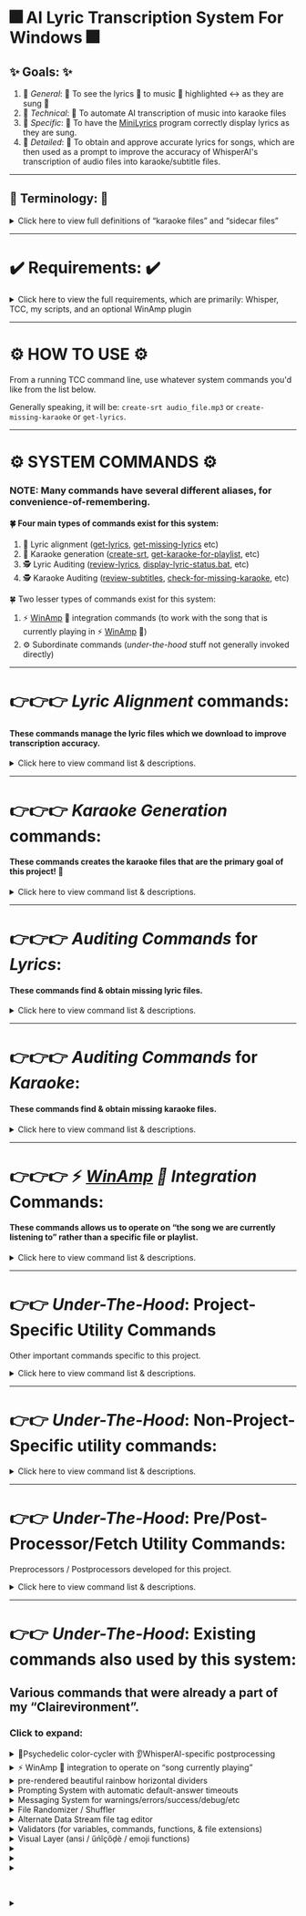 # 🎆 AI Lyric Transcription System For Windows 🎆

## ✨ Goals: ✨

  1. 🥅 *General*: 🥅 To see the lyrics 📄 to music 🎵 highlighted ↔ as they are sung 🎤
  1. 🥅 *Technical*: 🥅 To automate AI transcription of music into karaoke files
  1. 🥅 *Specific*: 🥅 To have the [MiniLyrics](https://minilyrics.en.softonic.com/) program correctly display lyrics as they are sung.
  1. 🥅 *Detailed*: 🥅 To obtain and approve accurate lyrics for songs, which are then used as a prompt to improve the accuracy of WhisperAI's transcription of audio files into karaoke/subtitle files.

-----------------------------------------------------------------------------------------------------------------------------------------------

## 📓 Terminology: 📓

<details><summary>Click here to view full definitions of “karaoke files” and “sidecar files”</summary>  

&nbsp;

📑 *Karaoke Files*: 📑 We generally call both ```SRT files``` and ```LRC files``` “karaoke files”, which is a colloquial shorthand for “files capable of displaying the lyrics *as* they are sung”. This system generates ```SRT``` files, but includes a batch converter that converts ```SRT``` to ```LRC```.

&nbsp;

🏎 *Sidecar Files*: 🏎 A file of the *same* name, but *different* extension.

For example, ```filename.mp3``` might have a sidecar file named ```filename.txt```, which would typically be lyrics for a song, and a sidecar file named ```filename.jpg```, which would typically be the cover art to the song.  

Another example is when a program like ```whatever.exe``` has a ```whatever.ini`` *INI file* for its settings; That *INI* file is a sidecar file the *EXE* file. 
</details>

-----------------------------------------------------------------------------------------------------------------------------------------------

# ✔️ Requirements: ✔️

<details><summary>Click here to view the full requirements, which are primarily: Whisper, TCC, my scripts, and an optional WinAmp plugin</summary>  
  
  &nbsp; 
  
1. 👂 The [latest Faster-Whisper-XXL binaries](https://github.com/Purfview/whisper-standalone-win/releases/tag/Faster-Whisper-XXL)

    - The command ``faster-whisper-xxl.exe`` — our AI transriber — must be in your ```path```.

&nbsp;    

2. 💻 [JPSoft's TakeCommand (TCC) command-line v31+](https://jpsoft.com/all-downloads/all-downloads.html).  
    - Install TCC:
        - either from [JPSoft.com](https://jpsoft.com/all-downloads/all-downloads.html)
        - or via *WinGet* with the command: ```winget install JPSoft.tcmd```
          - No *WinGet*? Install it in *PowerShell* with the command ```Add-AppxPackage -Path "https://aka.ms/getwinget"``` 
          - or with command ```Add-AppxPackage -RegisterByFamilyName -MainPackage Microsoft.DesktopAppInstaller_8wekyb3d8bbwe```
    - Make ```c:\TCMD``` point to our [TCC](https://jpsoft.com/all-downloads/all-downloads.html) installation:
      - via the command: ```mklink c:\TCMD "c:\Program Files\TCMD31"``` 
      - The folder ```TCMD31``` may vary depending on what version of [TCC](https://jpsoft.com/all-downloads/all-downloads.html) is current.
    - Update TCC to be compatible with my scripts:
       - Open **TCC/TCMD** 
       - type ```option``` at the command line
       - In the upper-left is a section called *“Special Characters”*
       - Change the separator to “^” (the [caret character](https://en.wikipedia.org/wiki/Caret))

&nbsp;

3. 🖥 [Windows Terminal](https://jpsoft.com/all-downloads/all-downloads.html).  
    - Needed to support our colorful presentation
    - Install *Windows Terminal*:
      - either from [GitHub](https://github.com/microsoft/terminal/releases/)
      - or via *WinGet* with the command: ```winget install -e --id Microsoft.WindowsTerminal```
      - or from the Microsoft Store
    - Add *TCC* to your *Windows Terminal*:
      - Open up *Windows Terminal*
      - Hit Ctrl-, (yes, control-comma) to go into settings
      - Scroll to the bottom of the left pane and click *Add new profile*
      - Duplicate the PowerShell profile
      - Change the name to “TCC”
      - Change the command line to ```c:\tcmd\tcc.exe```
      - Change the starting directory to ```c:\tcmd```
      - Ensure *Run As Administrator* is turned on. 
      - Go into ```Appearance``` and change the font to *Cascadia Code*, which has the proper [ligature rendering](https://github.com/microsoft/cascadia-code#font-features) that I take advantage of cosmetically.
      

&nbsp;    


4. ⌨️ My full [Clairevironment](https://github.com/ClaireCJS/clairecjs_bat/) (a big ball of stuff which includes this project).
    - Technically you probably only need about 100 of these files.  
    - This folder has it's own ```sort``` and ```uniq``` executables (from [Cygwin](https://www.cygwin.com)) to ensure consistency
    - To install: 
```
git.exe clone https://github.com/ClaireCJS/clairecjs_bat/
mv BAT-and-UTIL-files-1 c:\bat\
set path=%path%;c:\bat\
copy c:\bat\tcmd.ini.bat c:\tcmd\tcmd.ini
copy c:\bat\tcstart.bat  c:\tcmd\tcstart.bat
copy c:\bat\alias.lst    c:\tcmd\alias.lst
```

&nbsp;

5. ☯️ Optional: For [automatic cleanup](../BAT-and-UTIL-files-1/clean-up-AI-transcription-trash-files) of leftover AI files across an entire computer:
    - Always be running  the ```Everything``` service, which comes with TakeCommand ([TCC](https://jpsoft.com/all-downloads/all-downloads.html))
    - Use ```start-everything.bat``` or ```start EVERYTHING.EXE -startup``` to start it, if it doesn't start automatically. 

&nbsp;

5. ⚡️ Optional: For 🦙 *[WinAmp](https://forums.winamp.com/forum/winamp/winamp-discussion/306661-winamp-5-666-released-build-3516)* 🦙 integration:
    - Install the [WinampNowPlayingToFile plugin](https://github.com/Aldaviva/WinampNowPlayingToFile)
    - Configure the [WinampNowPlayingToFile plugin](https://github.com/Aldaviva/WinampNowPlayingToFile) so that the 2ⁿᵈ line of its output file is the full filename of the currently playing song. 
    - This allows instant no-resource any-computer access to the location of which song file is currently playing in [WinAmp](https://forums.winamp.com/forum/winamp/winamp-discussion/306661-winamp-5-666-released-build-3516), allowing us to have commands that operate on “whatever song we are currently listening to” from any computer in the household. 🦙
      - Currently doesn't work if the music is paused, but a future update to the WinAmpNowPlayingToFile plugin is headed down the pipeline

&nbsp;

</details>

-----------------------------------------------------------------------------------------------------------------------------------------------

# ⚙️ HOW TO USE ⚙️

From a running TCC command line, use whatever system commands you'd like from the list below.

Generally speaking, it will be: ```create-srt audio_file.mp3``` or ```create-missing-karaoke``` or ```get-lyrics```.


-----------------------------------------------------------------------------------------------------------------------------------------------


# ⚙️ SYSTEM COMMANDS ⚙️

### NOTE: Many commands have several different aliases, for convenience-of-remembering.

#### 🍀 Four main types of commands exist for this system:

  1. 🎤️ Lyric alignment  ([get-lyrics](../BAT-and-UTIL-files-1/get-lyrics.bat),  [get-missing-lyrics](../BAT-and-UTIL-files-1/check-for-missing-lyrics.bat) etc)
  1. 🧏 Karaoke generation  ([create-srt](../BAT-and-UTIL-files-1/create-srt-from-file.bat), [get-karaoke-for-playlist](../BAT-and-UTIL-files-1/get-karaoke-for-playlist.bat), etc)
  1. 🕵 Lyric   Auditing ([review-lyrics](../BAT-and-UTIL-files-1/review-files.bat), [display-lyric-status.bat](../BAT-and-UTIL-files-1/display-lyric-status.bat), etc)
  1. 🕵 Karaoke Auditing ([review-subtitles](../BAT-and-UTIL-files-1/review-subtitles.bat), [check-for-missing-karaoke](../BAT-and-UTIL-files-1/check-for-missing-karaoke.bat), etc)
  
🍀 Two lesser types of commands exist for this system:

  1. ⚡ [WinAmp](https://forums.winamp.com/forum/winamp/winamp-discussion/306661-winamp-5-666-released-build-3516) 🦙 integration commands (to work with the song that is currently playing in ⚡️ [WinAmp](https://forums.winamp.com/forum/winamp/winamp-discussion/306661-winamp-5-666-released-build-3516) 🦙)
  1. ⚙️ Subordinate commands (*under-the-hood* stuff not generally invoked directly)

-----------------------------------------------------------------------------------------------------------------------------------------------

# 👉👉👉 *Lyric Alignment* commands:

#### These commands manage the lyric files which we download to improve transcription accuracy.


<details><summary>Click here to view command list & descriptions.</summary>  

### 🌟 [get-lyrics {*songfile*} / get-lyrics-for-song {*songfile*} / get-lyrics-via-multiple-sources {*songfile*}](../BAT-and-UTIL-files-1/get-lyrics-via-multiple-sources.bat):

Obtains the lyrics for a particular song file. 
- These transcriptions work **much** better when you have a lyric set. 
- This checks local sidecar files, local lyric repository, Genius, and Google — to obtain lyric files with as much ease possible.

### 🌟 [get-lyrics-for-currently-playing-song ](../BAT-and-UTIL-files-1/get-lyrics-for-currently-playing-song.bat):

If 🦙 *[WinAmp](https://forums.winamp.com/forum/winamp/winamp-discussion/306661-winamp-5-666-released-build-3516)* 🦙 integration is enabled, get lyrics for *the song currently being played*.


### 🌟 [get-missing-lyrics-here.bat](../BAT-and-UTIL-files-1/get-missing-lyrics-here.bat) / [get-missing-lyrics](../BAT-and-UTIL-files-1/get-missing-lyrics-here.bat) / [gmlh](../BAT-and-UTIL-files-1/get-missing-lyrics-here.bat) / [gml](../BAT-and-UTIL-files-1/get-missing-lyrics-here.bat):

Gets lyrics for all the files *in the current folder* that do not have *approved* lyric files.
(Uses [check-for-missing-lyrics.bat](../BAT-and-UTIL-files-1/check-for-missing-lyrics.bat).)


### 🌟 [get-lyrics-for-playlist.bat](../BAT-and-UTIL-files-1/get-lyrics-for-playlist.bat):

Gets lyrics for all the files *in a playlist* that do not have *approved* lyric files, in random order to avoid alphabetical bias.  
(Uses [check-for-missing-lyrics.bat](../BAT-and-UTIL-files-1/check-for-missing-lyrics.bat).)




</details>

-----------------------------------------------------------------------------------------------------------------------------------------------


# 👉👉👉 *Karaoke Generation* commands:

#### These commands creates the karaoke files that are the primary goal of this project! 🎈

<details><summary>Click here to view command list & descriptions.</summary>  

### 🌟 create-srt {*songfile*} / [create-srt-from-file {*songfile*}](../BAT-and-UTIL-files-1/create-srt-from-file.bat):

**Create karaoke for one audio file.**
Performs the AI transcription process for a single song file.
Run without parameters to see various options, including but not limited to  ```ai``` (skips the lyrics component), ```fast``` (shortens prompt timer lengths), ```force``` (generate it even if it already exists), and ```LyricsApproved``` (consider all lyric files to be *pre-approved* even if not explicitly marked as such).


### 🌟 srtthis / [create-srt-file-for-currently-playing-song.bat](../BAT-and-UTIL-files-1/create-srt-file-for-currently-playing-song.bat):

If 🦙 *[WinAmp](https://forums.winamp.com/forum/winamp/winamp-discussion/306661-winamp-5-666-released-build-3516)* 🦙 integration is enabled, creates karaoke file for *the song currently being played*.


### 🌟 cmk / cmkf / [create-missing-karaoke-files / create-the-missing-karaokes-here](../BAT-and-UTIL-files-1/create-the-missing-karaokes-here.bat):

Create karaoke files for **all songs** *in the current folder* that do not have them


### 🌟 ❗TODO❗ [get-karaoke-for-playlist.bat](../BAT-and-UTIL-files-1/get-karaoke-for-playlist.bat):

Create karaoke files for **all songs** *in a playlist* that do not have them — Traverses a playlist, running ```create-SRT``` on every file in the playlist. (In random order, to prevent alphabetical bias.)


### 🌟 ❗TODO❗ create-karaoke-automatically-from-approved-lyrics.bat {folder to recurse through]:

Create karaoke files for **all songs** in a *folder tree* that do not have them, as long as their lyric file has been previously approved. This is intended so one can spend 100% of time aligning/approving lyrics (i.e. with ```get-lyrics-for-playlist.bat```), then go to bed and run this to generate everything that has pre-approved lyrics, saving the karaoke generation for another time (like when you are asleep). 



### 🌟 [create-SRT-without-lyrics-or-voice-detection-for-an-entire-folder-tree.bat](../BAT-and-UTIL-files-1/create-SRT-without-lyrics-or-voice-detection-for-an-entire-folder-tree.bat):

Rarely used side-utility: Creates karaoke files for **all songs** in a *folder tree* without using lyric files or voice detection (VAD). This is useful for folders of hundreds sound clips and small samples, where you just want to get a lot done without the extra overhead of lyrics and without the extra time delay of loading the VAD model.

</details>

-----------------------------------------------------------------------------------------------------------------------------------------------

# 👉👉👉 *Auditing Commands* for *Lyrics*:

#### These commands find & obtain missing lyric files.

<details><summary>Click here to view command list & descriptions.</summary>  

### 🌟 [review-lyrics / review-all-TXTs / review-TXTs.bat](../BAT-and-UTIL-files-1/review-files.bat):

Reviews all lyric files in current folder, using ```print-with-columns``` to reduce scrolling up.


### 🌟 dls / [display-lyric-status.bat](../BAT-and-UTIL-files-1/display-lyric-status.bat):

Displays the lyric status (approved, unapproved, or unset) for all lyric files in current folder. 
To have this happen automatically when changing into a folder,  ```alias cd=call cd-alias.bat```,  then create ```autorun.bat``` in the base of your collection, containing the command:
```@if exist *.txt (call display-lyric-status)```
![image](https://github.com/user-attachments/assets/0ccdebd6-7e26-4a2b-91ee-c3e0cfe9f147)



### 🌟 cfml / cmlf / [check-for-missing-lyrics](../BAT-and-UTIL-files-1/check-for-missing-lyrics.bat):

Displays a list of files in the *current folder* which are missing *approved lyric* files


### 🌟 Lyric Auditor: cpfml / cpmlf / [check-playlist-for-missing-lyrics](../BAT-and-UTIL-files-1/get-playlist-for-missing-lyrics.bat):

Displays a list of files in a *playlist* which are missing *approved lyric* files.

![image](https://github.com/user-attachments/assets/42fb6e4e-2cea-48e1-bbc8-499454c201ae)

</details>

-----------------------------------------------------------------------------------------------------------------------------------------------

# 👉👉👉 *Auditing Commands* for *Karaoke*:

#### These commands find & obtain missing karaoke files.

<details><summary>Click here to view command list & descriptions.</summary>  

### 🌟 [review-subtitles / review-all-SRTs / review-SRTs.bat / review-LRCs.bat](../BAT-and-UTIL-files-1/review-subtitles.bat):

Reviews all karaoke files in current folder, using ```print-with-columns``` to eliminate most scrolling up.

![image](https://github.com/user-attachments/assets/9b579cf2-ca93-4684-aec5-35df8c793143)


### 🌟 cfmk / [check-for-missing-karaoke](../BAT-and-UTIL-files-1/check-for-missing-karaoke.bat):

Displays a list of files in the *current folder* which are missing *karaoke* files

![image](https://github.com/user-attachments/assets/61e1f155-a798-4668-945a-7d7dd2ac06dc)


### 🌟 Playlist Auditor: [CheckAFilelistForFilesMissingSidecarFilesOfTheProvidedExtension](../BAT-and-UTIL-files-1/check_a_filelist_for_files_missing_sidecar_files_of_the_provided_extensions.py):

Processes a playlist to create a new playlist consisting of only the songs missing karaoke files.

EXAMPLE:
```
check_a_filelist_for_files_missing_sidecar_files_of_the_provided_extensions.py PlayList.m3u *.srt;*.lrc ``CreateSRTFileWrite
```
^^^ This example goes through the file ```PlayList.m3u```, checks for all files that do not have karaoke files (i.e. no ```*.srt``` or ```*.lrc``` sidecar file), creates a ```PlayList-without lrc srt.m3u``` consisting of those files.  Bbecause the `````CreateSRTFileWrite``` option was used, it also generates a script to actually create the missing karaoke files.  The ``GetLyricsFileWrite``` option can instead be used to *ONLY* obataining lyrics, and save the karaoke generation for later.

![image](https://github.com/user-attachments/assets/5b368467-b23b-4039-b3df-c4dc85e90ad5)

</details>

-----------------------------------------------------------------------------------------------------------------------------------------------


# 👉👉👉 ⚡️ *[WinAmp](https://forums.winamp.com/forum/winamp/winamp-discussion/306661-winamp-5-666-released-build-3516) 🦙 Integration* Commands:

#### These commands allows us to operate on “the song we are currently listening to” rather than a specific file or playlist.

<details><summary>Click here to view command list & descriptions.</summary>  

### 🌟 [get-lyrics-for-currently-playing-song ](../BAT-and-UTIL-files-1/get-lyrics-for-currently-playing-song.bat):

Runs ```get-lyrics``` on *the song currently being played* in ⚡️ [WinAmp](https://forums.winamp.com/forum/winamp/winamp-discussion/306661-winamp-5-666-released-build-3516) 🦙.


### 🌟 srtthis / [create-srt-file-for-currently-playing-song.bat](../BAT-and-UTIL-files-1/create-srt-file-for-currently-playing-song.bat):

Runs ```create-srt``` on *the song currently being played* in ⚡️ [WinAmp](https://forums.winamp.com/forum/winamp/winamp-discussion/306661-winamp-5-666-released-build-3516) 🦙.


### 🌟 Karaoke insertion fudger - [eccsrt2lrc2clip.bat](../BAT-and-UTIL-files-1/eccsrt2lrc2clip.bat):

In certain very rare situations, [MiniLyrics](https://minilyrics.en.softonic.com/) does not auto-import the generated SRT file.  Because [MiniLyrics](https://minilyrics.en.softonic.com/) primarily uses LRC instead of SRT, it can sometimes miss an SRT. When this happens, the SRT must be converted to LRC, copied to the clipboard, and pasted into the [MiniLyrics](https://minilyrics.en.softonic.com/) lyric window manually. This script handles that by detecting the current song playing, converting it's SRT to LRC, copying it to the clipboard, and automatically opening [MiniLyrics](https://minilyrics.en.softonic.com/)'s lyric editor window. All the user has to do is paste and save.

</details>

-----------------------------------------------------------------------------------------------------------------------------------------------

# 👉👉 *Under-The-Hood*: Project-Specific Utility Commands 

Other important commands specific to this project.

<details><summary>Click here to view command list & descriptions.</summary>  

### 🌟 [srt2lrc.py](../BAT-and-UTIL-files-1/srt2lrc.py):

A *batch* SRT-file to LRC-file converter. Used by [eccsrt2lrc2clip.bat](../BAT-and-UTIL-files-1/eccsrt2lrc2clip.bat)


### 🌟 [srt2txt.py](../BAT-and-UTIL-files-1/srt2txt.py):

A *single-file* SRT-file to TXT-file converter. 


### 🌟 [approve-lyrics / approve-lyric-file {lyric_file}](../BAT-and-UTIL-files-1/approve-lyric-file.bat) / [disapprove-lyrics / disapprove-lyric-file {lyric_file}](../BAT-and-UTIL-files-1/disapprove-lyric-file.bat):

Marks lyric file with approval/disapproval so that we can pre-approve lyric files in advance of transcription process. Uses [Alternate Data Streams](https://superuser.com/questions/186627/anybody-have-a-legitimate-use-for-alternate-data-streams-in-ntfs) to store approval tags in a database-less, file-less way.

![image](https://github.com/user-attachments/assets/c48e2ed3-c1fb-4760-8ba8-c9accf691178)

### 🌟 [approve-subtitles / approve-subtitle-file {subtitle_file}](../BAT-and-UTIL-files-1/approve-subtitle-file.bat) / [disapprove-subtitles / disapprove-subtitle-file {subtitle_file}](../BAT-and-UTIL-files-1/disapprove-subtitle-file.bat):

Same as above but for karaoke files.

</details>

-----------------------------------------------------------------------------------------------------------------------------------------------

# 👉👉 *Under-The-Hood*: Non-Project-Specific utility commands:

<details><summary>Click here to view command list & descriptions.</summary>  

### 🌟 [print_with_columns.py](../BAT-and-UTIL-files-1/print_with_columns.py) / [newspaper.bat](../BAT-and-UTIL-files-1/newspaper.bat):

Created to review lyrics & karaoke for this project without the interruption of having to scroll up!

Displays text in column (“newspaper”) format with columns.
A useful replacement for the ```type``` command.


### 🌟 [google.py](../BAT-and-UTIL-files-1/google.py):

Invokes a google search in primary browser, all while properly preserving the quotes given at the command line. 
Way harder to do than it should be.

### 🌟 [insert-before-each-line.py](../BAT-and-UTIL-files-1/insert-before-each-line.py) / [insert-after-each-line.py](../BAT-and-UTIL-files-1/insert-after-each-line.py):

Inserts text before/after each line of STDIN. Used for script generation.   
Put ```{{{{QUOTE}}}}``` in the argument to turn it into a quote mark in the final output.

### 🌟 [unique-lines.pl](../BAT-and-UTIL-files-1/unique-lines.pl):

Display each *unique* line in a file. Much like the ```uniq``` command except that no pre-sorting is required.
[Also has postprocessor functionality listed below]

</details>

-----------------------------------------------------------------------------------------------------------------------------------------------


# 👉👉 *Under-The-Hood*: Pre/Post-Processor/Fetch Utility Commands:

Preprocessors / Postprocessors developed for this project.

<details><summary>Click here to view command list & descriptions.</summary>  

### 🌟 [get-lyrics-with-lyricsgenius-json-processor.pl](../BAT-and-UTIL-files-1/get-lyrics-with-lyricsgenius-json-processor.pl):

The lyric downloader we use for Genius saves lyrics as a ```JSON file```. This extracts the actual lyrics from that file, with minimal preprocessing.

### 🌟 [unique-lines.pl](../BAT-and-UTIL-files-1/unique-lines.pl):

A lyric postprocessor that removes tons of junk from downloaded lyrics, only shows unique lines (to help fit into WhisperAI's 224-token prompt limit), and smushes all the lyrics into a single line (for use as a command line option). Started as a spiritual fork of ``uniq``` that doesn't require file sorting (to avoid using up the 224 max tokens for WhisperAI with repeating lyrics), and grew into full-fledged lyric preprocessor that does much lyric massaging. Including putting a period at the end of each line, which is later removed by our subtitle postprocessor.


### 🌟 [remove-period-at-ends-of-lines.pl](../BAT-and-UTIL-files-1/remove-period-at-ends-of-lines.pl):

The final subtitle postprocessor, which removes periods from end of each line in a subtitle. 
Preserves periods for words like “Mr.”, “Dr.”, “approx”, etc

**Rationale:** We add “invisible” periods to the end of each line of lyrics, so that WhisperAI's ```--sentence``` option is influenced by where lyric posters post the line breaks in their lyrics. It absolutely helped. A lot. Hours were spent determiing this and, and it was obvious from the first [of many] tests.   We then remove these periods (making them “invisible”) afterward, because they are ugly and often not even gramatically correct — just correct for *timing* purposes.  

This also also has some extra functionality slipped in to de-censoring some curse words that WhisperAI censors.
This functoinality can be suppressed with the ```--leave-censorship``` or ```-L``` options.

</details>

-----------------------------------------------------------------------------------------------------------------------------------------------

# 👉👉 *Under-The-Hood*: Existing commands also used by this system:

## Various commands that were already a part of my “Clairevironment”.

### Click to expand:

<details><summary>🌈Psychedelic color-cycler with 👂WhisperAI-specific postprocessing</summary>  

### 🌟 [copy-move-post.py](../BAT-and-UTIL-files-1/copy-move-post.py):

A cosmetic postprocessor which employes ANSI color-cycling to inbue a psychedelic effect onto text by cycling the colors of the primary text color through the visible spectrum. Originally written to combat “hangxiety” — anxiety over whether your code has hung — by affecting screenoutput without actually generating any “real” output. Then enhanced to postprocess the output to the ```move``` and ```copy``` commands with emoji, color, italics, double-height text for summaries, and more. Finally, enhanced again with explicit postprocessing for WhisperAI's transcription output.

Uses my [claire_console.py](../BAT-and-UTIL-files-1/clairecjs_utils/claire_console.py) library to achieve the color-cycling.

&nbsp;
</details>

<details><summary>⚡ WinAmp 🦙 integration to operate on “song currently playing”</summary>  

### 🌟 [go-to-currently-playing-song-dir.bat](../BAT-and-UTIL-files-1/go-to-currently-playing-song-dir.bat):

Used in this project for ⚡ [WinAmp](https://forums.winamp.com/forum/winamp/winamp-discussion/306661-winamp-5-666-released-build-3516) 🦙 integration only. Changes current folder to same folder that the song we are listening to is in.  (The change-folder script is actually generated by [edit-currently-playing-attrib.bat](../BAT-and-UTIL-files-1/edit-currently-playing-attrib.bat))

&nbsp;
### 🌟 [edit-currently-playing-attrib-helper.pl](../BAT-and-UTIL-files-1/edit-currently-playing-attrib-helper.pl):

Used in this project for 🦙 *[WinAmp](https://forums.winamp.com/forum/winamp/winamp-discussion/306661-winamp-5-666-released-build-3516)* 🦙 integration only, by ```go-to-currently-playing-song-dir.bat``` to determine the folder of the current song playing. Processes the ```winamp_now_playing.txt``` file generated by the [WinampNowPlayingToFile plugin](https://github.com/Aldaviva/WinampNowPlayingToFile) to determine this information. 
This method was used becuase API calls would limit us to only using this on the same computer that is running [WinAmp](https://forums.winamp.com/forum/winamp/winamp-discussion/306661-winamp-5-666-released-build-3516), and we want to be able to run this from *other* computers in the household, without having to poke through any kind of security. This is a very ad-hoc organic spaghetti script that isn't at all nice-looking, but was fixedu p a lot in 2024 to branch past all the horribly ugly legacy 2008, 2009, 2012, and 2013 code, which all worked with the [Last.FM](https://www.last.fm/user/ClioCJS) logfile, an approach we have discontinued because it would create a big hassle every time Last.FM updated their logfile format.


&nbsp;
</details>

<details><summary>pre-rendered beautiful rainbow horizontal dividers</summary>  

### 🌟 [divider.bat](../BAT-and-UTIL-files-1/display-horizontal-divider.bat):

Pre-rendered [pretty rainbow-ized horizontal dividers](../BAT-and-UTIL-files-1/dividers/) to separate out output into sections.

&nbsp;
</details>

<details><summary>Prompting System with automatic default-answer timeouts</summary>  

### 🌟 [askYN.bat](../BAT-and-UTIL-files-1/askYN.bat):

The Yes/No prompting system with automatic-default-answer prompt timeouts.

&nbsp;
</details>

<details><summary>Messaging System for warnings/errors/success/debug/etc</summary>  

### 🌟 [print-message.bat](../BAT-and-UTIL-files-1/print-message.bat):

The messaging system (used by [warning.bat](../BAT-and-UTIL-files-1/warning.bat), [debug.bat](../BAT-and-UTIL-files-1/debug.bat), [error.bat](../BAT-and-UTIL-files-1/error.bat), [fatal_error.bat](../BAT-and-UTIL-files-1/fatalerror.bat), [success.bat](../BAT-and-UTIL-files-1/success.bat), [celebration.bat](../BAT-and-UTIL-files-1/celebration.bat), [important.bat](../BAT-and-UTIL-files-1/important.bat), [important_less.bat](../BAT-and-UTIL-files-1/important_less.bat), [advice](../BAT-and-UTIL-files-1/advice.bat), [unimportant](../BAT-and-UTIL-files-1/unimportant.bat), etc)

&nbsp;
</details>

<details><summary>File Randomizer / Shuffler</summary>  
### 🌟 [randomize-file.pl](../BAT-and-UTIL-files-1/randomize-file.pl.bat):

Scrambles the lines of STDIN.  One could think of it as shuffling/randomizing a playlist/filelist.  Used to do things in random orders.

&nbsp;
</details>
<details><summary>Alternate Data Stream file tag editor</summary>  

### 🌟 [add-ADS-tag-to-file.bat](../BAT-and-UTIL-files-1/add-ADS-tag-to-file.bat) / [remove-ADS-tag-from-file.bat](../BAT-and-UTIL-files-1/remove-ADS-tag-from-file.bat) / [display-ADS-tag-from-file.bat](../BAT-and-UTIL-files-1/display-ADS-tag-from-file.bat):

Commands for displaying tags, and for adding/removing tags to files using [Alternate Data Streams](https://superuser.com/questions/186627/anybody-have-a-legitimate-use-for-alternate-data-streams-in-ntfs). Used for lyric [dis]approval.

&nbsp;
</details>





<details><summary>Validators (for variables, commands, functions, & file extensions)</summary>  

### 🌟 [validate-environment-variables {list of env-var names}](../BAT-and-UTIL-files-1/validate-environment-variable.bat):

Validates whether environment variables (and the files they point to!) exist.

### 🌟 [validate-in-path {list of commands}](../BAT-and-UTIL-files-1/validate-in-path.bat):

Validates whether commands (be they internal, alias, or not) are in the path

### 🌟 [validate-is-extension {filename} {list of extensions}](../BAT-and-UTIL-files-1/validate-is-extension.bat):

Validates whether a file has an acceptable file extension.  

### 🌟 [validate-is-function {list of functions}](../BAT-and-UTIL-files-1/validate-function.bat):

Validates whether a TCC user %@function is defined or not

&nbsp;

</details>









<details><summary>Visual Layer (ansi / űńîçőḑѐ / emoji functions)</summary>  

### 🌟 [bigecho.bat](../BAT-and-UTIL-files-1/bigecho.bat):

Echos text in double-height (using VT100 double-height ANSI codes). Requires ```set-ansi```.

### 🌟 [set-ansi.bat](../BAT-and-UTIL-files-1/set-ansi.bat):

Sets envirionment variables (or user functions) for all the ansi codes we know to exist, as well as for our messaging system ([print-message.bat](../BAT-and-UTIL-files-1/print-message.bat)). Read the VT100 and VT220 manuals all the way through for this.

### 🌟 [set-emojis.bat](../BAT-and-UTIL-files-1/set-emojis.bat):

Sets all the emoji we care to set, using the [emoji.env](../BAT-and-UTIL-files-1/emoji.env) file to add new emoji.

### 🌟 [fast_cat.exe](../BAT-and-UTIL-files-1/cat_fast.exe):

Version of ```cat.exe``` deemed to be the fastest. I have several versions of the unix ```cat``` command, but this is the one I use for speediness. Piping things to ```fast_cat``` or ```cat_fast``` fixes ANSI rendering errors and is a required step for modern color rendering if you use [TCC](https://jpsoft.com/all-downloads/all-downloads.html) in conjunction with Windows Terminal.


&nbsp;

</details>




		  
<details><summary></summary>  

&nbsp;
</details>
<details><summary></summary>  

&nbsp;
</details>
<details><summary></summary>  

&nbsp;
</details>

&nbsp;
<details><summary></summary>  



<details><summary>Click here to view the remaining command list & descriptions.</summary>  


### 🌟 [run-piped-input-as-bat.bat](../BAT-and-UTIL-files-1/run-piped-input-as-bat.bat):

Receives piped input and runs it as if it were typed to the command line. Dangerous stuff!



### 🌟 [delete-zero-byte-files.bat](../BAT-and-UTIL-files-1/delete-zero-byte-files.bat) {filemask}:

Deletes all 0-byte files matching a filemask. Removes 0-byte files to save us having to check EVERY file for non-zero-ness.

### 🌟 [del-if-exists.bat](../BAT-and-UTIL-files-1/del-if-exists.bat):

Delete a file, but only if it exists.


&nbsp;


### 🌟 [change-single-quotes-to-double-apostrophes.py](../BAT-and-UTIL-files-1/change-single-quotes-to-double-apostrophes.py):

Changes single quotes (```"```) into double-apostrophes (```''```). 
Quote conversion offloaded into python script to avoid command-line complications with varoius quote symbols.

&nbsp;

### 🌟 [mp3index.bat](../BAT-and-UTIL-files-1/mp3index.bat):

Prints a list of all audio files (mp3, flac, wav, etc).
Technically should be called “```audio_file_index.bat```”. 





&nbsp;
</details>


-----------------------------------------------------------------------------------------------------------------------------------------------
-----------------------------------------------------------------------------------------------------------------------------------------------


🏁🏁🏁 🔚 
![image](https://github.com/user-attachments/assets/9abdb1a5-c50a-424c-b151-144046fedd93)


